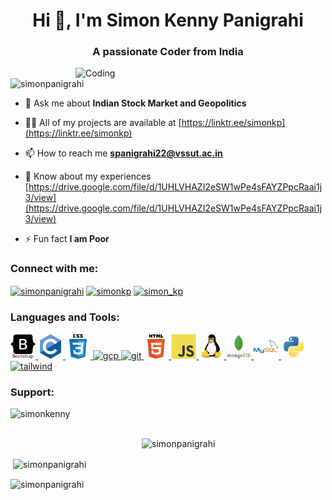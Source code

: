 <h1 align="center">Hi 👋, I'm Simon Kenny Panigrahi</h1>
<h3 align="center">A passionate Coder from India</h3>
<img align="right" alt="Coding" width=400 src="https://cdn.dribbble.com/users/1162077/screenshots/3848914/programmer.gif">
<p align="left"> <img src="https://komarev.com/ghpvc/?username=simonpanigrahi&label=Profile%20views&color=0e75b6&style=flat" alt="simonpanigrahi" /> </p>

- 💬 Ask me about **Indian Stock Market and Geopolitics**

- 👨‍💻 All of my projects are available at [https://linktr.ee/simonkp](https://linktr.ee/simonkp)

- 📫 How to reach me **spanigrahi22@vssut.ac.in**

- 📄 Know about my experiences [https://drive.google.com/file/d/1UHLVHAZI2eSW1wPe4sFAYZPpcRaai1j3/view](https://drive.google.com/file/d/1UHLVHAZI2eSW1wPe4sFAYZPpcRaai1j3/view)

- ⚡ Fun fact **I am Poor**

<h3 align="left">Connect with me:</h3>
<p align="left">
<a href="https://twitter.com/simonpanigrahi" target="blank"><img align="center" src="https://raw.githubusercontent.com/rahuldkjain/github-profile-readme-generator/master/src/images/icons/Social/twitter.svg" alt="simonpanigrahi" height="30" width="40" /></a>
<a href="https://linkedin.com/in/simonkp" target="blank"><img align="center" src="https://raw.githubusercontent.com/rahuldkjain/github-profile-readme-generator/master/src/images/icons/Social/linked-in-alt.svg" alt="simonkp" height="30" width="40" /></a>
<a href="https://instagram.com/simon_kp" target="blank"><img align="center" src="https://raw.githubusercontent.com/rahuldkjain/github-profile-readme-generator/master/src/images/icons/Social/instagram.svg" alt="simon_kp" height="30" width="40" /></a>
</p>

<h3 align="left">Languages and Tools:</h3>
<p align="left"> <a href="https://getbootstrap.com" target="_blank" rel="noreferrer"> <img src="https://raw.githubusercontent.com/devicons/devicon/master/icons/bootstrap/bootstrap-plain-wordmark.svg" alt="bootstrap" width="40" height="40"/> </a> <a href="https://www.cprogramming.com/" target="_blank" rel="noreferrer"> <img src="https://raw.githubusercontent.com/devicons/devicon/master/icons/c/c-original.svg" alt="c" width="40" height="40"/> </a> <a href="https://www.w3schools.com/css/" target="_blank" rel="noreferrer"> <img src="https://raw.githubusercontent.com/devicons/devicon/master/icons/css3/css3-original-wordmark.svg" alt="css3" width="40" height="40"/> </a> <a href="https://cloud.google.com" target="_blank" rel="noreferrer"> <img src="https://www.vectorlogo.zone/logos/google_cloud/google_cloud-icon.svg" alt="gcp" width="40" height="40"/> </a> <a href="https://git-scm.com/" target="_blank" rel="noreferrer"> <img src="https://www.vectorlogo.zone/logos/git-scm/git-scm-icon.svg" alt="git" width="40" height="40"/> </a> <a href="https://www.w3.org/html/" target="_blank" rel="noreferrer"> <img src="https://raw.githubusercontent.com/devicons/devicon/master/icons/html5/html5-original-wordmark.svg" alt="html5" width="40" height="40"/> </a> <a href="https://developer.mozilla.org/en-US/docs/Web/JavaScript" target="_blank" rel="noreferrer"> <img src="https://raw.githubusercontent.com/devicons/devicon/master/icons/javascript/javascript-original.svg" alt="javascript" width="40" height="40"/> </a> <a href="https://www.linux.org/" target="_blank" rel="noreferrer"> <img src="https://raw.githubusercontent.com/devicons/devicon/master/icons/linux/linux-original.svg" alt="linux" width="40" height="40"/> </a> <a href="https://www.mongodb.com/" target="_blank" rel="noreferrer"> <img src="https://raw.githubusercontent.com/devicons/devicon/master/icons/mongodb/mongodb-original-wordmark.svg" alt="mongodb" width="40" height="40"/> </a> <a href="https://www.mysql.com/" target="_blank" rel="noreferrer"> <img src="https://raw.githubusercontent.com/devicons/devicon/master/icons/mysql/mysql-original-wordmark.svg" alt="mysql" width="40" height="40"/> </a> <a href="https://www.python.org" target="_blank" rel="noreferrer"> <img src="https://raw.githubusercontent.com/devicons/devicon/master/icons/python/python-original.svg" alt="python" width="40" height="40"/> </a> <a href="https://tailwindcss.com/" target="_blank" rel="noreferrer"> <img src="https://www.vectorlogo.zone/logos/tailwindcss/tailwindcss-icon.svg" alt="tailwind" width="40" height="40"/> </a> </p>


<h3 align="left">Support:</h3>
<p><a href="https://www.buymeacoffee.com/simonkenny"> <img align="left" src="https://cdn.buymeacoffee.com/buttons/v2/default-yellow.png" height="50" width="210" alt="simonkenny" /></a></p><br><br>


<p><img align="centre" src="https://github-readme-stats.vercel.app/api/top-langs?username=simonpanigrahi&show_icons=true&locale=en&layout=compact" alt="simonpanigrahi" /></p>

<p>&nbsp;<img align="center" src="https://github-readme-stats.vercel.app/api?username=simonpanigrahi&show_icons=true&locale=en" alt="simonpanigrahi" /></p>

<p><img align="center" src="https://github-readme-streak-stats.herokuapp.com/?user=simonpanigrahi&" alt="simonpanigrahi" /></p>


